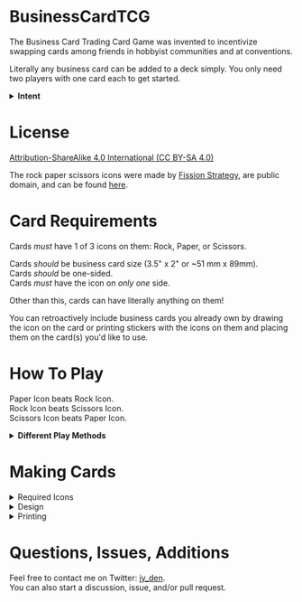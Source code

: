 # BusinessCardTCG
The Business Card Trading Card Game was invented to incentivize swapping cards among friends in hobbyist communities and at conventions. 

Literally any business card can be added to a deck simply. You only need two players with one card each to get started.

<details> <summary><b>Intent</b></summary>

In the 90s, hobby and fandom meetups would pass around VHS tapes, booklets, and CDs to help pass their work around within their respective communities.     
Now that everything is digital, these physical pieces of memorabilia rarely get passed around anymore. 

So I decided to invent an easy to access method and game to share our social media and work among our friends at meetups and conventions in a fun and interesting way. 
</details>

# License
[Attribution-ShareAlike 4.0 International (CC BY-SA 4.0)](https://creativecommons.org/licenses/by-sa/4.0/)

The rock paper scissors icons were made by [Fission Strategy](https://thenounproject.com/fissionstrategy/), are public domain, and can be found [here](https://thenounproject.com/browse/creator/fissionstrategy/search/?avatarUrl=https%3A%2F%2Fstatic.thenounproject.com%2Favatars%2Ffissionstrategy%2Fresized%2F120%2Ffissionlogo-01.png&creator=94440&name=Fission%20Strategy&p=1&q=hand).

# Card Requirements
Cards _must_ have 1 of 3 icons on them: Rock, Paper, or Scissors.

Cards _should_ be business card size (3.5" x 2" or ~51 mm x 89mm).     
Cards _should_ be one-sided.    
Cards _must_ have the icon on _only one_ side.

Other than this, cards can have literally anything on them!

You can retroactively include business cards you already own by drawing the icon on the card or printing stickers with the icons on them and placing them on the card(s) you'd like to use.

# How To Play
Paper Icon beats Rock Icon.     
Rock Icon beats Scissors Icon.    
Scissors Icon beats Paper Icon.
<details> <summary> <b>Different Play Methods</b></summary>
  
## Standard Method
There are two players. They shuffle their decks and place them face down. They each draw the first card and place it face up. Winning icon wins the game. You can play any number of rounds. The minimum deck size is one.

## Modified Method

There are two players. They shuffle their decks and them face down. They each draw 3 cards and place them into their hand. They play their chosen card from their hand face down. When both players are ready, they reveal their played cards. Winning icon wins the game. You can play any number of rounds. The minimum deck size is 3.

## Restrictive Method

There are two players. They look through their decks for one card of each icon plus an additional card of their choice (4 cards total). They place these cards into their hand. Each round, they play one card face down until both players are ready. Then they reveal the cards at the same time.

Each card in their hand can only be played once. Play continues until they are out of cards in their hand. The winner is determined by either the first win or the most wins. The minimum deck size is 4.

## Creative Method

You can make up your own rules. It can be Roshambo-based or based on something entirely different. Maybe you each have large decks, so you play a modified game of Go Fish for a pair of two cards with a specific name, letter, or theme. Perhaps you share a deck and play a community-specific version of Guess Who.

The options are limitless.
</details>

# Making Cards
<details> <summary> Required Icons </summary>

In order to play the game, the business card must have 1 of 3 icons: Rock, Paper, or Scissors.

The suggested icons are these public domain ones made by [Fission Strategy](https://thenounproject.com/fissionstrategy/). They have been re-uploaded here in `/icons/` in both PNG and SVG formats.     
These icons can be any orientation, color, or size, as long as they are immediately legible on the card.

However, you can use other icons that represent the same thing, as long as they are easily understood.
</details>

<details> <summary> Design </summary>

The cards should be the standard business card size of 3.5" x 2". In `/templates/` you will find a very basic PSD and PNG file of the appropriate size.

Your card can have literally anything on it as long as it has one of the 3 icons. Some sample cards have been provided for inspiration and starter decks in `/free cards/`
</details>

<details><summary> Printing</summary>

**Cheapest**     
The cheapest method is obviously printing the cards yourself using cardstock and cutting the paper yourself or buying paper specifically made for printing business cards at home.

**Easiest - One Design**     
The easiest way to print one card multiple times (e.g. your own card for swapping) is to find literally any printing service and give them the image file of your card. This could take the form of an only service such as vistaprint, or an office store like staples.

**Easiest - A Custom Deck (many designs)**     
Makeplayingcards.com has no minimum order and the ability to customize every card, front and back. You can make business card sized cards there. [Here is a direct link to that product page](https://www.makeplayingcards.com/design/custom-business-card-deck.html). You can also make cool custom deck boxes there. I have printed with them in the past and they've made me brand loyal. (the link to them is not an affiliate link)

MakePlayingCards.com has its own downloadable templates, an optional software to use to design cards, and always prints rounded corners. I've included their template in `/templates/`.
</details>

# Questions, Issues, Additions

Feel free to contact me on Twitter: [jy_den](https://twitter.com/jy_den).     
You can also start a discussion, issue, and/or pull request.

